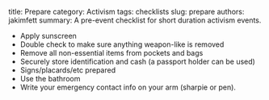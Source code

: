 title: Prepare
category: Activism
tags: checklists
slug: prepare
authors: jakimfett
summary: A pre-event checklist for short duration activism events.

* Apply sunscreen
* Double check to make sure anything weapon-like is removed
* Remove all non-essential items from pockets and bags
* Securely store identification and cash (a passport holder can be used)
* Signs/placards/etc prepared
* Use the bathroom
* Write your emergency contact info on your arm (sharpie or pen).
